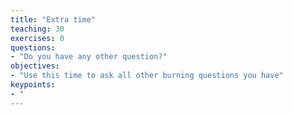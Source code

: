 ```yaml
---
title: "Extra time"
teaching: 30
exercises: 0
questions:
- "Do you have any other question?"
objectives:
- "Use this time to ask all other burning questions you have"
keypoints:
- "
---
```

